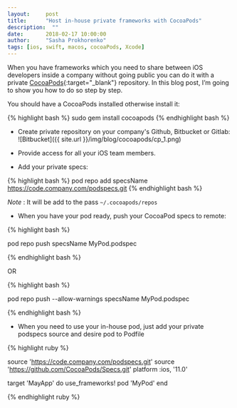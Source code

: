 ```yaml
---
layout:     post
title:      "Host in-house private frameworks with CocoaPods"
description:  ""
date:       2018-02-17 10:00:00
author:     "Sasha Prokhorenko"
tags: [ios, swift, macos, cocoaPods, Xcode]
---
```


When you have frameworks which you need to share between iOS developers inside
a company without going public you can do it with a private [CocoaPods](https://cocoapods.org){:target="_blank"} repository.
In this blog post, I’m going to show you how to do so step by step.

You should have a CocoaPods installed otherwise install it:

{% highlight bash %}
sudo gem install cocoapods
{% endhighlight bash %}


- Create private repository on your company's Github, Bitbucket or Gitlab:
    ![Bitbucket]({{ site.url }}/img/blog/cocoapods/cp_1.png)
- Provide access for all your iOS team members.

- Add your private specs:

{% highlight bash %}
pod repo add specsName https://code.company.com/podspecs.git
{% endhighlight bash %}

  _Note_ : It will be add to the pass  ```~/.cocoapods/repos```

- When you have your pod ready, push your CocoaPod specs to remote:

{% highlight bash %}

pod repo push specsName MyPod.podspec

{% endhighlight bash %}

OR

{% highlight bash %}

pod repo push --allow-warnings specsName MyPod.podspec

{% endhighlight bash %}

- When you need to use your in-house pod, just add your private podspecs source and desire pod to Podfile

{% highlight ruby %}

source 'https://code.company.com/podspecs.git'
source 'https://github.com/CocoaPods/Specs.git' 
platform :ios, '11.0'

target 'MayApp' do
  use_frameworks!
  pod 'MyPod'
end

{% endhighlight ruby %}